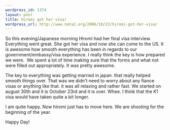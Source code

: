 ```yaml
--- 
wordpress_id: 1374
layout: post
title: Hiromi got her visa!
wordpress_url: http://www.nata2.org/2006/10/23/hiromi-got-her-visa/
---
```

<p>So this evening/Japanese morning Hiromi had her final visa interview. Everything went great. She got her visa and now she can come to the US. It is awesome how smooth everything has been in regards to our government/embassy/visa experience. I really think the key is how prepared we were.&nbsp; We spent a lot of time making sure that the forms and what not were filled out appropriately. It was pretty awesome. </p> <p>The key to everything was getting married in japan. that really helped smooth things over. That was we didn't need to worry about any fiance visas or anything like that. it was all relaxing and rather fast. We started on august 30th and it is October 23rd and it is over. Whee. I think that the K1 visa would have taken quite a bit longer. </p> <p>I am quite happy. Now hiromi just has to move here. We are shooting for the beginning of the year. </p> <p>Happy Day!</p>

